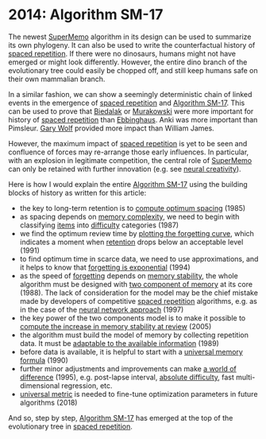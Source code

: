 # 2014: Algorithm SM-17

The newest [SuperMemo](https://supermemo.guru/wiki/SuperMemo) algorithm in its design can be used to summarize its own phylogeny. It can also be used to write the counterfactual history of [spaced repetition](https://supermemo.guru/wiki/Spaced_repetition). If there were no dinosaurs, humans might not have emerged or might look differently. However, the entire dino branch of the evolutionary tree could easily be chopped off, and still keep humans safe on their own mammalian branch.

In a similar fashion, we can show a seemingly deterministic chain of linked events in the emergence of [spaced repetition](https://supermemo.guru/wiki/Spaced_repetition) and [Algorithm SM-17](https://supermemo.guru/wiki/Algorithm_SM-17). This can be used to prove that [Biedalak](https://supermemo.guru/wiki/Biedalak) or [Murakowski](https://supermemo.guru/wiki/Murakowski) were more important for history of [spaced repetition](https://supermemo.guru/wiki/Spaced_repetition) than [Ebbinghaus](https://supermemo.guru/wiki/Ebbinghaus). Anki was more important than Pimsleur. [Gary Wolf](https://supermemo.guru/wiki/Gary_Wolf) provided more impact than William James.

However, the maximum impact of [spaced repetition](https://supermemo.guru/wiki/Spaced_repetition) is yet to be seen and confluence of forces may re-arrange those early influences. In particular, with an explosion in legitimate competition, the central role of [SuperMemo](https://supermemo.guru/wiki/SuperMemo) can only be retained with further innovation (e.g. see [neural creativity](https://supermemo.guru/wiki/Neural_creativity)).

Here is how I would explain the entire [Algorithm SM-17](https://supermemo.guru/wiki/Algorithm_SM-17) using the building blocks of history as written for this article:

- the key to long-term retention is to [compute optimum spacing](https://supermemo.guru/wiki/The_birthday_of_spaced_repetition:_July_31,_1985) (1985)
- as spacing depends on [memory complexity](https://supermemo.guru/wiki/Memory_complexity), we need to begin with classifying [items](https://supermemo.guru/wiki/Item) into [difficulty](https://supermemo.guru/wiki/SuperMemo_1.0_for_DOS_(1987)) categories (1987)
- we find the optimum review time by [plotting the forgetting curve](https://supermemo.guru/wiki/Employing_forgetting_curves_in_spaced_repetition_(1991)), which indicates a moment when [retention](https://supermemo.guru/wiki/Retention) drops below an acceptable level (1991)
- to find optimum time in scarce data, we need to use approximations, and it helps to know that [forgetting is exponential](https://supermemo.guru/wiki/Exponential_nature_of_forgetting) (1994)
- as the speed of [forgetting](https://supermemo.guru/wiki/Forgetting) depends on [memory stability](https://supermemo.guru/wiki/Memory_stability), the whole algorithm must be designed with [two component of memory](https://supermemo.guru/wiki/Two_components_of_memory) at its core (1988). The lack of consideration for the model may be the chief mistake made by developers of competitive [spaced repetition](https://supermemo.guru/wiki/Spaced_repetition) algorithms, e.g. as in the case of the [neural network approach](https://supermemo.guru/wiki/Neural_networks_in_spaced_repetition) (1997)
- the key power of the two components model is to make it possible to [compute the increase in memory stability at review](https://supermemo.guru/wiki/SuperMemo_Algorithm:_30-year-long_labor) (2005)
- the algorithm must build the model of memory by collecting repetition data. It must be [adaptable to the available information](https://supermemo.guru/wiki/First_adaptable_spaced_repetition_algorithm:_Algorithm_SM-4) (1989)
- before data is available, it is helpful to start with a [universal memory formula](https://supermemo.guru/wiki/Search_for_a_universal_memory_formula) (1990)
- further minor adjustments and improvements can make [a world of difference](https://supermemo.guru/wiki/First_data-driven_spaced_repetition_algorithm:_Algorithm_SM-8) (1995), e.g. post-lapse interval, [absolute difficulty](https://supermemo.guru/wiki/A-Factor), fast multi-dimensional regression, etc.
- [universal metric](https://supermemo.guru/wiki/Universal_metric) is needed to fine-tune optimization parameters in future algorithms (2018)

And so, step by step, [Algorithm SM-17](https://supermemo.guru/wiki/Algorithm_SM-17) has emerged at the top of the evolutionary tree in [spaced repetition](https://supermemo.guru/wiki/Spaced_repetition).